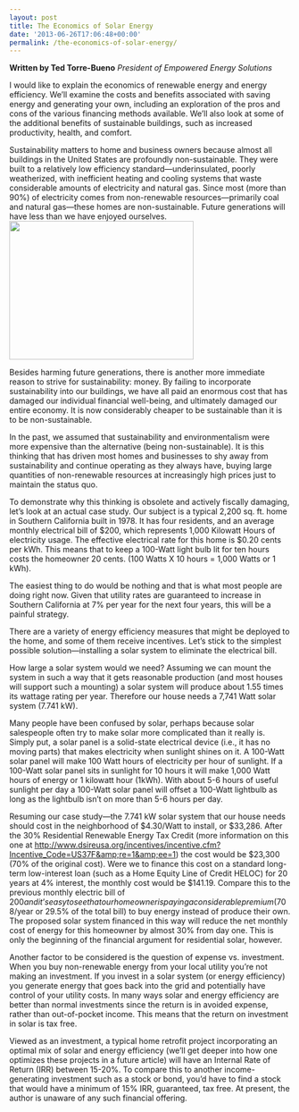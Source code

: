 ```yaml
---
layout: post
title: The Economics of Solar Energy
date: '2013-06-26T17:06:48+00:00'
permalink: /the-economics-of-solar-energy/
---
```

<strong>Written by Ted Torre-Bueno</strong>
<em>President of Empowered Energy Solutions</em>

I would like to explain the economics of renewable energy and energy efficiency. We’ll examine the costs and benefits associated with saving energy and generating your own, including an exploration of the pros and cons of the various financing methods available. We’ll also look at some of the additional benefits of sustainable buildings, such as increased productivity, health, and comfort.

Sustainability matters to home and business owners because almost all buildings in the United States are profoundly non-sustainable. They were built to a relatively low efficiency standard—underinsulated, poorly weatherized, with inefficient heating and cooling systems that waste considerable amounts of electricity and natural gas. Since most (more than 90%) of electricity comes from non-renewable resources—primarily coal and natural gas—these homes are non-sustainable. Future generations will have less than we have enjoyed ourselves. <a href="http://murraylampert.com/wp-content/uploads/2013/06/solar-solutions1.jpg"><img class="alignright size-full wp-image-1293" title="solar-solutions" alt="" src="http://murraylampert.com/wp-content/uploads/2013/06/solar-solutions1.jpg" width="330" height="248" /></a>

Besides harming future generations, there is another more immediate reason to strive for sustainability: money. By failing to incorporate sustainability into our buildings, we have all paid an enormous cost that has damaged our individual financial well-being, and ultimately damaged our entire economy. It is now considerably cheaper to be sustainable than it is to be non-sustainable.

In the past, we assumed that sustainability and environmentalism were more expensive than the alternative (being non-sustainable). It is this thinking that has driven most homes and businesses to shy away from sustainability and continue operating as they always have, buying large quantities of non-renewable resources at increasingly high prices just to maintain the status quo.

To demonstrate why this thinking is obsolete and actively fiscally damaging, let’s look at an actual case study. Our subject is a typical 2,200 sq. ft. home in Southern California built in 1978. It has four residents, and an average monthly electrical bill of $200, which represents 1,000 Kilowatt Hours of electricity usage. The effective electrical rate for this home is $0.20 cents per kWh. This means that to keep a 100-Watt light bulb lit for ten hours costs the homeowner 20 cents. (100 Watts X 10 hours = 1,000 Watts or 1 kWh).

The easiest thing to do would be nothing and that is what most people are doing right now. Given that utility rates are guaranteed to increase in Southern California at 7% per year for the next four years, this will be a painful strategy.

There are a variety of energy efficiency measures that might be deployed to the home, and some of them receive incentives. Let’s stick to the simplest possible solution—installing a solar system to eliminate the electrical bill.

How large a solar system would we need? Assuming we can mount the system in such a way that it gets reasonable production (and most houses will support such a mounting) a solar system will produce about 1.55 times its wattage rating per year. Therefore our house needs a 7,741 Watt solar system (7.741 kW).

Many people have been confused by solar, perhaps because solar salespeople often try to make solar more complicated than it really is. Simply put, a solar panel is a solid-state electrical device (i.e., it has no moving parts) that makes electricity when sunlight shines on it. A 100-Watt solar panel will make 100 Watt hours of electricity per hour of sunlight. If a 100-Watt solar panel sits in sunlight for 10 hours it will make 1,000 Watt hours of energy or 1 kilowatt hour (1kWh). With about 5-6 hours of useful sunlight per day a 100-Watt solar panel will offset a 100-Watt lightbulb as long as the lightbulb isn’t on more than 5-6 hours per day.

Resuming our case study—the 7.741 kW solar system that our house needs should cost in the neighborhood of $4.30/Watt to install, or $33,286. After the 30% Residential Renewable Energy Tax Credit (more information on this one at <a href="http://www.dsireusa.org/incentives/incentive.cfm?Incentive_Code=US37F&amp;re=1&amp;ee=1">http://www.dsireusa.org/incentives/incentive.cfm?Incentive_Code=US37F&amp;re=1&amp;ee=1</a>) the cost would be $23,300 (70% of the original cost). Were we to finance this cost on a standard long-term low-interest loan (such as a Home Equity Line of Credit HELOC) for 20 years at 4% interest, the monthly cost would be $141.19. Compare this to the previous monthly electric bill of $200 and it’s easy to see that our homeowner is paying a considerable premium ($708/year or 29.5% of the total bill) to buy energy instead of produce their own. The proposed solar system financed in this way will reduce the net monthly cost of energy for this homeowner by almost 30% from day one. This is only the beginning of the financial argument for residential solar, however.

Another factor to be considered is the question of expense vs. investment. When you buy non-renewable energy from your local utility you’re not making an investment. If you invest in a solar system (or energy efficiency) you generate energy that goes back into the grid and potentially have control of your utility costs. In many ways solar and energy efficiency are better than normal investments since the return is in avoided expense, rather than out-of-pocket income. This means that the return on investment in solar is tax free.

Viewed as an investment, a typical home retrofit project incorporating an optimal mix of solar and energy efficiency (we’ll get deeper into how one optimizes these projects in a future article) will have an Internal Rate of Return (IRR) between 15-20%. To compare this to another income-generating investment such as a stock or bond, you’d have to find a stock that would have a minimum of 15% IRR, guaranteed, tax free. At present, the author is unaware of any such financial offering.
